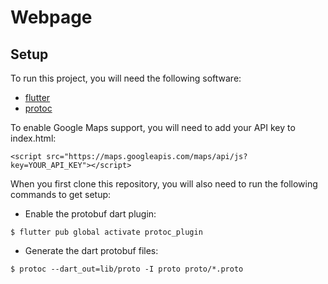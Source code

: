 # Webpage
## Setup
To run this project, you will need the following software:
- [flutter](https://flutter.dev/docs/get-started/install)
- [protoc](https://grpc.io/docs/protoc-installation/)

To enable Google Maps support, you will need to add your API key to index.html:
``` 
<script src="https://maps.googleapis.com/maps/api/js?key=YOUR_API_KEY"></script>
```

When you first clone this repository, you will also need to run the following commands to get setup:

- Enable the protobuf dart plugin:
```
$ flutter pub global activate protoc_plugin
```
- Generate the dart protobuf files:
```
$ protoc --dart_out=lib/proto -I proto proto/*.proto
```